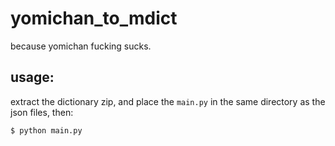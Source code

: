 # yomichan_to_mdict

because yomichan fucking sucks.


## usage:
extract the dictionary zip, and place the ```main.py``` in the same directory as the json files, then:
```shell
$ python main.py
```
